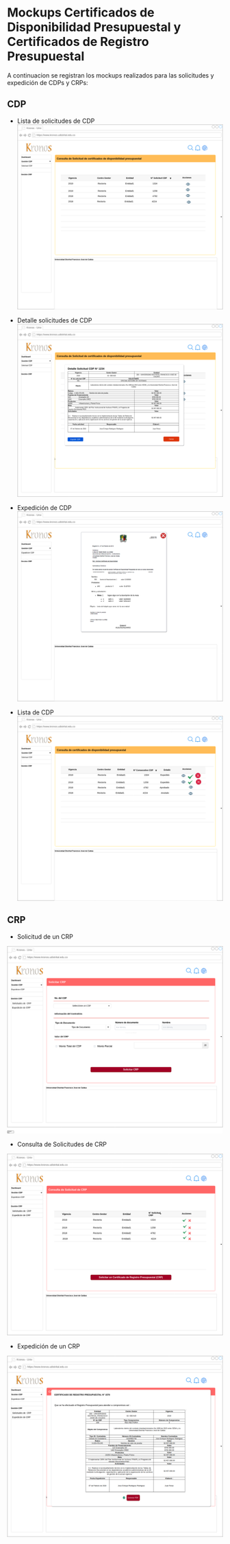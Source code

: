 # Mockups Certificados de Disponibilidad Presupuestal y Certificados de Registro Presupuestal

A continuacion se registran los mockups realizados para las solicitudes y expedición de CDPs y CRPs:

## CDP
- Lista de solicitudes de CDP
![solcdp](mockups/CDP/SolicitudesCDP.png)

- Detalle solicitudes de CDP
![dcdp](mockups/CDP/VerCDP.png)

- Expedición de CDP
![ecdp](mockups/CDP/ExpedirCDP.png)

- Lista de CDP
![lcdp](mockups/CDP/ListaCDP.png)


## CRP

- Solicitud de un CRP

![SolCRP](mockups/CRP/SolicitarCRP.png)

- Consulta de Solicitudes de CRP

![ConsCRP](mockups/CRP/ConsultarCRP.png)

- Expedición de un CRP

![ExpCRP](mockups/CRP/ExpedirCRP.png)
